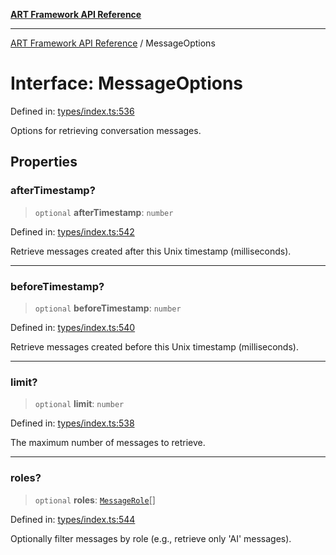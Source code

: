 [**ART Framework API Reference**](../README.md)

***

[ART Framework API Reference](../README.md) / MessageOptions

# Interface: MessageOptions

Defined in: [types/index.ts:536](https://github.com/hashangit/ART/blob/d99cb328093f6dec701b3289d82d5abbf64a3736/src/types/index.ts#L536)

Options for retrieving conversation messages.

## Properties

### afterTimestamp?

> `optional` **afterTimestamp**: `number`

Defined in: [types/index.ts:542](https://github.com/hashangit/ART/blob/d99cb328093f6dec701b3289d82d5abbf64a3736/src/types/index.ts#L542)

Retrieve messages created after this Unix timestamp (milliseconds).

***

### beforeTimestamp?

> `optional` **beforeTimestamp**: `number`

Defined in: [types/index.ts:540](https://github.com/hashangit/ART/blob/d99cb328093f6dec701b3289d82d5abbf64a3736/src/types/index.ts#L540)

Retrieve messages created before this Unix timestamp (milliseconds).

***

### limit?

> `optional` **limit**: `number`

Defined in: [types/index.ts:538](https://github.com/hashangit/ART/blob/d99cb328093f6dec701b3289d82d5abbf64a3736/src/types/index.ts#L538)

The maximum number of messages to retrieve.

***

### roles?

> `optional` **roles**: [`MessageRole`](../enumerations/MessageRole.md)[]

Defined in: [types/index.ts:544](https://github.com/hashangit/ART/blob/d99cb328093f6dec701b3289d82d5abbf64a3736/src/types/index.ts#L544)

Optionally filter messages by role (e.g., retrieve only 'AI' messages).
